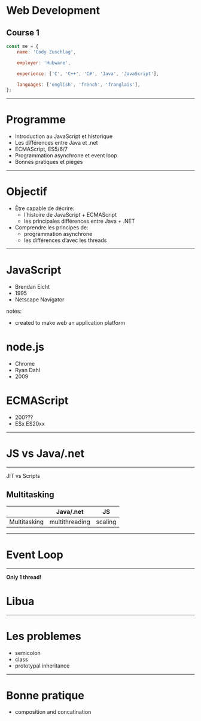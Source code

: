 # Web Development

## Course 1


```javascript
const me = {
    name: 'Cody Zuschlag',

    employer: 'Hubware',

    experience: ['C', 'C++', 'C#', 'Java', 'JavaScript'],

    languages: ['english', 'french', 'franglais'],
};
```

---

# Programme

* Introduction au JavaScript et historique
* Les différences entre Java et .net
* ECMAScript, ES5/6/7
* Programmation asynchrone et event loop
* Bonnes pratiques et pièges

---

# Objectif

* Être capable de décrire:
  * l’histoire de JavaScript + ECMAScript
  * les principales différences entre Java + .NET
* Comprendre les principes de:
  * programmation asynchrone
  * les différences d’avec les threads

---

# JavaScript

* Brendan Eicht
* 1995
* Netscape Navigator

notes:
* created to make web an application platform


# node.js

* Chrome
* Ryan Dahl
* 2009


# ECMAScript

* 200???
* ESx ES20xx

---

# JS vs Java/.net
---
JIT vs Scripts


## Multitasking

| |Java/.net|JS|
|--|--|--|
|Multitasking|multithreading|scaling|

---

# Event Loop
---
**Only 1 thread!**


# Libua

---

# Les problemes

* semicolon
* class
* prototypal inheritance

---

# Bonne pratique

* composition and concatination
